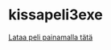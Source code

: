 # kissapeli3exe
[Lataa peli painamalla tätä](https://github.com/Grillaaja/kissapeli3exe/zipball/master/)
